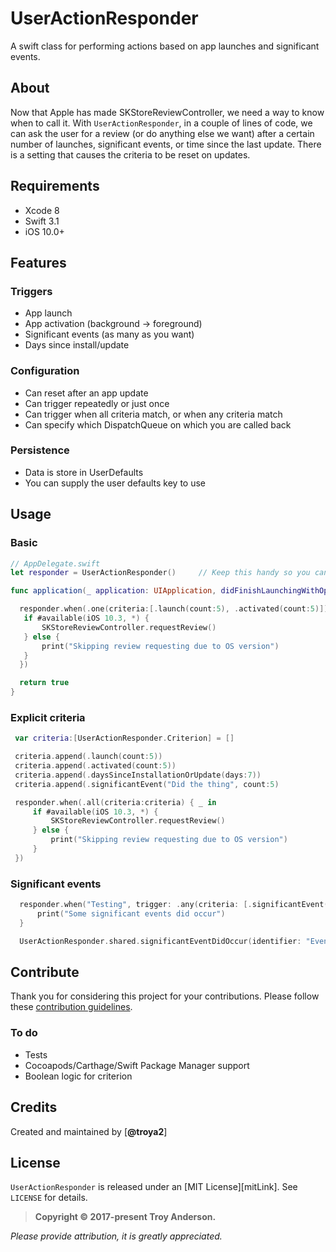 # UserActionResponder
A swift class for performing actions based on app launches and significant events.

## About
Now that Apple has made SKStoreReviewController, we need a way to know when to call it.  With `UserActionResponder`, in a couple of lines of code, we can ask the user for a review (or do anything else we want) after a certain number of launches, significant events, or time since the last update.  There is a setting that causes the criteria to be reset on updates.

## Requirements

* Xcode 8
* Swift 3.1
* iOS 10.0+

## Features

### Triggers
* App launch
* App activation (background -> foreground)
* Significant events (as many as you want)
* Days since install/update

### Configuration
* Can reset after an app update
* Can trigger repeatedly or just once
* Can trigger when all criteria match, or when any criteria match
* Can specify which DispatchQueue on which you are called back

### Persistence
* Data is store in UserDefaults
* You can supply the user defaults key to use

## Usage

### Basic

````swift
// AppDelegate.swift
let responder = UserActionResponder()     // Keep this handy so you can call other functions

func application(_ application: UIApplication, didFinishLaunchingWithOptions launchOptions: [UIApplicationLaunchOptionsKey: Any]?) -> Bool {

  responder.when(.one(criteria:[.launch(count:5), .activated(count:5)]) { _ in
   if #available(iOS 10.3, *) {
       SKStoreReviewController.requestReview()
   } else {
       print("Skipping review requesting due to OS version")
   }
  })

  return true
}
````

### Explicit criteria
````swift
 var criteria:[UserActionResponder.Criterion] = []

 criteria.append(.launch(count:5))
 criteria.append(.activated(count:5))
 criteria.append(.daysSinceInstallationOrUpdate(days:7))
 criteria.append(.significantEvent("Did the thing", count:5)

 responder.when(.all(criteria:criteria) { _ in
     if #available(iOS 10.3, *) {
         SKStoreReviewController.requestReview()
     } else {
         print("Skipping review requesting due to OS version")
     }
 })
````

### Significant events
 ````swift
   responder.when("Testing", trigger: .any(criteria: [.significantEvent(identifier:"Event 1", count:2)]), repeats: false) { _ in
       print("Some significant events did occur")
   }

   UserActionResponder.shared.significantEventDidOccur(identifier: "Event 1")
````

## Contribute

Thank you for considering this project for your contributions.  Please follow these [contribution guidelines](https://github.com/jessesquires/HowToContribute).

### To do

* Tests
* Cocoapods/Carthage/Swift Package Manager support
* Boolean logic for criterion

## Credits

Created and maintained by [**@troya2**]

## License

`UserActionResponder` is released under an [MIT License][mitLink]. See `LICENSE` for details.

>**Copyright &copy; 2017-present Troy Anderson.**

*Please provide attribution, it is greatly appreciated.*


